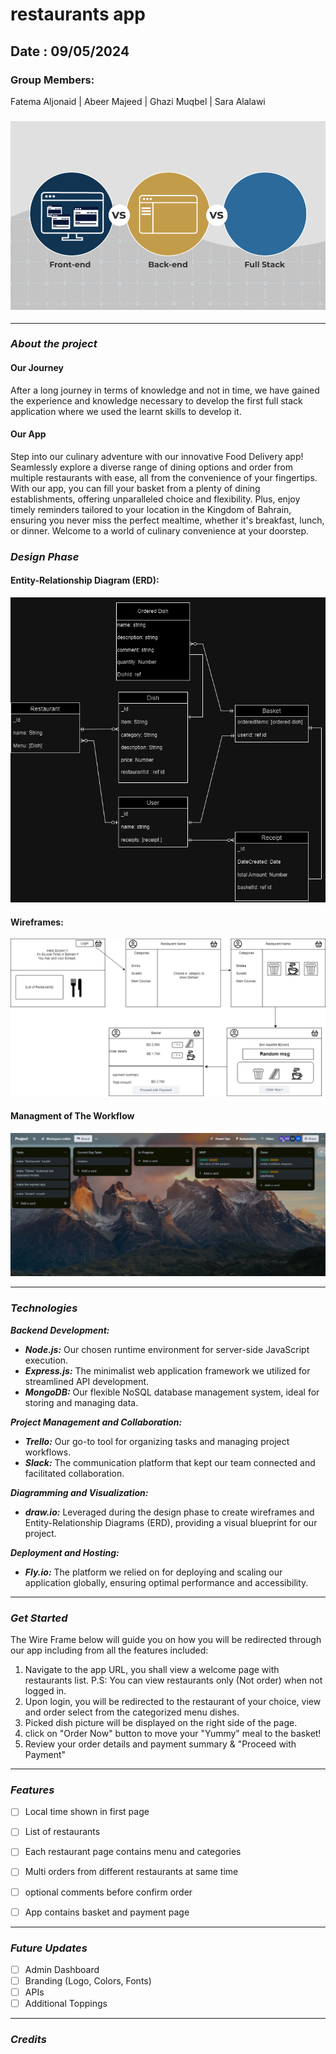 # restaurants app 

## Date : 09/05/2024
### Group Members:
Fatema Aljonaid | Abeer Majeed | Ghazi Muqbel | Sara Alalawi

### ![alt text](./images/image.png)
***


### ***About the project***
#### Our Journey
 After a long journey in terms of knowledge and not in time, we have gained the experience and knowledge necessary to develop the first full stack application where we used the learnt skills to develop it.

#### Our App 
Step into our culinary adventure with our innovative Food Delivery app! Seamlessly explore a diverse range of dining options and order from multiple restaurants with ease, all from the convenience of your fingertips. With our app, you can fill your basket from a plenty of dining establishments, offering unparalleled choice and flexibility. Plus, enjoy timely reminders tailored to your location in the Kingdom of Bahrain, ensuring you never miss the perfect mealtime, whether it's breakfast, lunch, or dinner. Welcome to a world of culinary convenience at your doorstep.

### ***Design Phase***

#### Entity-Relationship Diagram (ERD):
![ERD](./images/erd2.drawio.png)

#### Wireframes:
![Wireframes](./images/appUI.drawio.png)

#### Managment of The Workflow
![Workflow](./images/sprint2.png)


___

### ***Technologies***
***Backend Development:***
- ***Node.js:*** Our chosen runtime environment for server-side JavaScript execution.
- ***Express.js:*** The minimalist web application framework we utilized for streamlined API development.
- ***MongoDB:*** Our flexible NoSQL database management system, ideal for storing and managing data.

***Project Management and Collaboration:***
- ***Trello:*** Our go-to tool for organizing tasks and managing project workflows.
- ***Slack:*** The communication platform that kept our team connected and facilitated collaboration.

***Diagramming and Visualization:***
- ***draw.io:*** Leveraged during the design phase to create wireframes and Entity-Relationship Diagrams (ERD), providing a visual blueprint for our project.

***Deployment and Hosting:***
- ***Fly.io:***  The platform we relied on for deploying and scaling our application globally, ensuring optimal performance and accessibility.

___

### ***Get Started***

The Wire Frame below will guide you on how you will be redirected through our app including from all the features included:

1. Navigate to the app URL, you shall view a welcome page with restaurants list. P.S: You can view restaurants only (Not order) when not logged in.
2. Upon login, you will be redirected to the restaurant of your choice, view and order select from the categorized menu dishes.
3. Picked dish picture will be displayed on the right side of  the page.
4. click on "Order Now" button to move your "Yummy" meal to the basket!
5. Review your order details and payment summary & "Proceed with Payment"

___
### ***Features***
- [ ] Local time shown in first page
- [ ] List of restaurants
- [ ] Each restaurant page contains menu and categories
- [ ] Multi orders from different restaurants at same time
- [ ] optional comments before confirm order
- [ ] App contains basket and payment page


___
### ***Future Updates***
- [ ] Admin Dashboard
- [ ] Branding (Logo, Colors, Fonts)
- [ ] APIs
- [ ] Additional Toppings

___
### ***Credits***